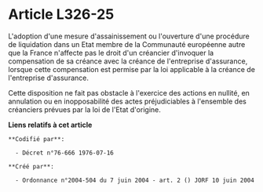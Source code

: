 # Article L326-25

L'adoption d'une mesure d'assainissement ou l'ouverture d'une procédure de liquidation dans un Etat membre de la Communauté
européenne autre que la France n'affecte pas le droit d'un créancier d'invoquer la compensation de sa créance avec la créance
de l'entreprise d'assurance, lorsque cette compensation est permise par la loi applicable à la créance de l'entreprise
d'assurance.

Cette disposition ne fait pas obstacle à l'exercice des actions en nullité, en annulation ou en inopposabilité des actes
préjudiciables à l'ensemble des créanciers prévues par la loi de l'Etat d'origine.

**Liens relatifs à cet article**

	**Codifié par**:

	  - Décret n°76-666 1976-07-16

	**Créé par**:

	  - Ordonnance n°2004-504 du 7 juin 2004 - art. 2 () JORF 10 juin 2004
